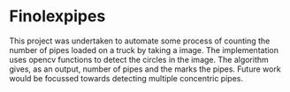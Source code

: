 # Finolexpipes
This project was undertaken to automate some process of counting the number of pipes loaded on a truck by taking a image. The implementation uses opencv functions to detect the circles in the image.
The algorithm gives, as an output, number of pipes and the marks the pipes.
Future work would be focussed towards detecting multiple concentric pipes.
